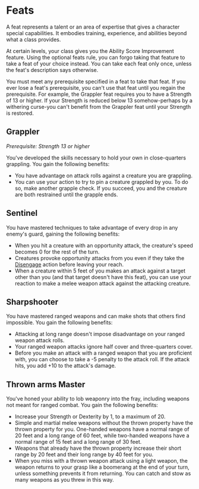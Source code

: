 # Feats

A feat represents a talent or an area of expertise that gives a character special capabilities. It embodies training, experience, and abilities beyond what a class provides.

At certain levels, your class gives you the Ability Score Improvement feature. Using the optional feats rule, you can forgo taking that feature to take a feat of your choice instead. You can take each feat only once, unless the feat's description says otherwise.

You must meet any prerequisite specified in a feat to take that feat. If you ever lose a feat's prerequisite, you can't use that feat until you regain the prerequisite. For example, the Grappler feat requires you to have a Strength of 13 or higher. If your Strength is reduced below 13 somehow-perhaps by a withering curse-you can't benefit from the Grappler feat until your Strength is restored.

## Grappler

*Prerequisite: Strength 13 or higher*

You've developed the skills necessary to hold your own in close-quarters grappling. You gain the following benefits:

- You have advantage on attack rolls against a creature you are grappling.
- You can use your action to try to pin a creature grappled by you. To do so, make another grapple check. If you succeed, you and the creature are both restrained until the grapple ends.
## Sentinel
You have mastered techniques to take advantage of every drop in any enemy's guard, gaining the following benefits:

- When you hit a creature with an opportunity attack, the creature's speed becomes 0 for the rest of the turn.
- Creatures provoke opportunity attacks from you even if they take the [Disengage](https://5e.tools/actions.html#disengage_phb) action before leaving your reach.
- When a creature within 5 feet of you makes an attack against a target other than you (and that target doesn't have this feat), you can use your reaction to make a melee weapon attack against the attacking creature.
## Sharpshooter
You have mastered ranged weapons and can make shots that others find impossible. You gain the following benefits:

- Attacking at long range doesn't impose disadvantage on your ranged weapon attack rolls.
- Your ranged weapon attacks ignore half cover and three-quarters cover.
- Before you make an attack with a ranged weapon that you are proficient with, you can choose to take a -5 penalty to the attack roll. If the attack hits, you add +10 to the attack's damage.
## Thrown arms Master
You've honed your ability to lob weaponry into the fray, including weapons not meant for ranged combat. You gain the following benefits:

- Increase your Strength or Dexterity by 1, to a maximum of 20.
- Simple and martial melee weapons without the thrown property have the thrown property for you. One-handed weapons have a normal range of 20 feet and a long range of 60 feet, while two-handed weapons have a normal range of 15 feet and a long range of 30 feet.
- Weapons that already have the thrown property increase their short range by 20 feet and their long range by 40 feet for you.
- When you miss with a thrown weapon attack using a light weapon, the weapon returns to your grasp like a boomerang at the end of your turn, unless something prevents it from returning. You can catch and stow as many weapons as you threw in this way.